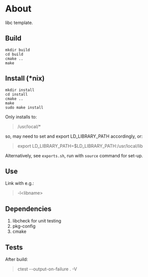 # About
libc template.

## Build
```
mkdir build
cd build
cmake ..
make
```

## Install (*nix)
```
mkdir install
cd install
cmake ..
make
sudo make install
```
Only installs to:
> /usr/local/*

so, may need to set and export LD_LIBRARY_PATH accordingly, or:
> export LD_LIBRARY_PATH=$LD_LIBRARY_PATH:/usr/local/lib

Alternatively, see `exports.sh`, run with `source` command for set-up.

## Use
Link with e.g.:
> -l\<libname\>

## Dependencies
1. libcheck for unit testing
2. pkg-config
3. cmake

## Tests
After build:
> ctest --output-on-failure . -V
